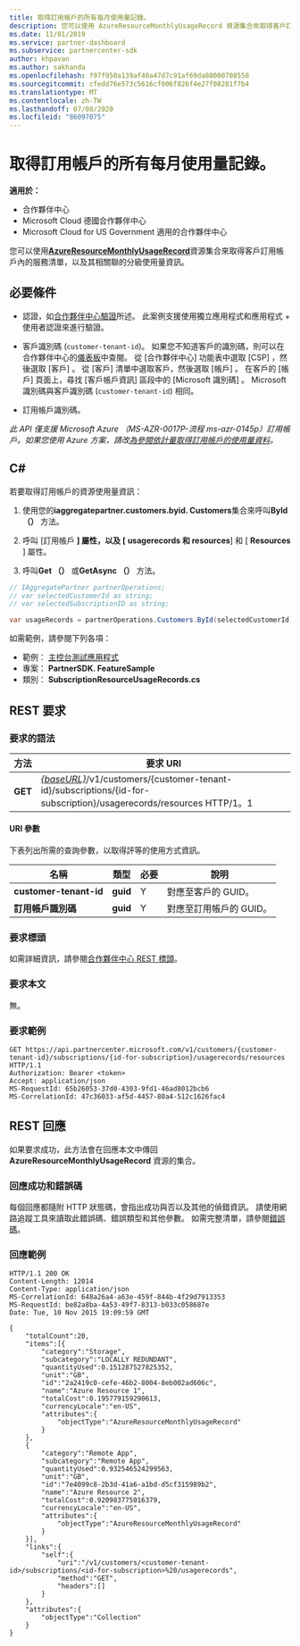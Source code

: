 ```yaml
---
title: 取得訂用帳戶的所有每月使用量記錄。
description: 您可以使用 AzureResourceMonthlyUsageRecord 資源集合來取得客戶訂用帳戶內的服務清單，以及其相關聯的分級使用量資訊。
ms.date: 11/01/2019
ms.service: partner-dashboard
ms.subservice: partnercenter-sdk
author: khpavan
ms.author: sakhanda
ms.openlocfilehash: f97f950a139af40a47d7c91af69da80000708558
ms.sourcegitcommit: cfedd76e573c5616cf006f826f4e27f08281f7b4
ms.translationtype: MT
ms.contentlocale: zh-TW
ms.lasthandoff: 07/08/2020
ms.locfileid: "86097075"
---
```

# <a name="get-all-monthly-usage-records-for-a-subscription"></a>取得訂用帳戶的所有每月使用量記錄。

**適用於：**

- 合作夥伴中心
- Microsoft Cloud 德國合作夥伴中心
- Microsoft Cloud for US Government 適用的合作夥伴中心

您可以使用[**AzureResourceMonthlyUsageRecord**](https://docs.microsoft.com/dotnet/api/microsoft.store.partnercenter.models.usage.azureresourcemonthlyusagerecord)資源集合來取得客戶訂用帳戶內的服務清單，以及其相關聯的分級使用量資訊。

## <a name="prerequisites"></a>必要條件

- 認證，如[合作夥伴中心驗證](partner-center-authentication.md)所述。 此案例支援使用獨立應用程式和應用程式 + 使用者認證來進行驗證。

- 客戶識別碼 (`customer-tenant-id`)。 如果您不知道客戶的識別碼，則可以在合作夥伴中心的[儀表板](https://partner.microsoft.com/dashboard)中查閱。 從 [合作夥伴中心] 功能表中選取 [CSP]  ，然後選取 [客戶]  。 從 [客戶] 清單中選取客戶，然後選取 [帳戶]  。 在客戶的 [帳戶] 頁面上，尋找 [客戶帳戶資訊]  區段中的 [Microsoft 識別碼]  。 Microsoft 識別碼與客戶識別碼 (`customer-tenant-id`) 相同。

- 訂用帳戶識別碼。

*此 API 僅支援 Microsoft Azure （MS-AZR-0017P-流程 ms-azr-0145p）訂用帳戶。如果您使用 Azure 方案，請改[為參閱依計量取得訂用帳戶的使用量資料](get-a-customer-subscription-meter-usage-records.md)。*

## <a name="c"></a>C\#

若要取得訂用帳戶的資源使用量資訊：

1. 使用您的**iaggregatepartner.customers.byid. Customers**集合來呼叫**ById （）** 方法。

2. 呼叫 [訂用帳戶 **] 屬性，以及 [** **usagerecords 和 resources**] 和 [ **Resources** ] 屬性。
3. 呼叫**Get （）** 或**GetAsync （）** 方法。

``` csharp
// IAggregatePartner partnerOperations;
// var selectedCustomerId as string;
// var selectedSubscriptionID as string;

var usageRecords = partnerOperations.Customers.ById(selectedCustomerId).Subscriptions.ById(selectedSubscriptionId).UsageRecords.Resources.Get();
```

如需範例，請參閱下列各項：

- 範例： [主控台測試應用程式](console-test-app.md)
- 專案： **PartnerSDK. FeatureSample**
- 類別： **SubscriptionResourceUsageRecords.cs**

## <a name="rest-request"></a>REST 要求

### <a name="request-syntax"></a>要求的語法

| 方法  | 要求 URI                                                                                                                                       |
|---------|---------------------------------------------------------------------------------------------------------------------------------------------------|
| **GET** | [*{baseURL}*](partner-center-rest-urls.md)/v1/customers/{customer-tenant-id}/subscriptions/{id-for-subscription}/usagerecords/resources HTTP/1。1 |

#### <a name="uri-parameters"></a>URI 參數

下表列出所需的查詢參數，以取得評等的使用方式資訊。

| 名稱                    | 類型     | 必要 | 說明                               |
|-------------------------|----------|----------|-------------------------------------------|
| **customer-tenant-id**  | **guid** | Y        | 對應至客戶的 GUID。     |
| **訂用帳戶識別碼** | **guid** | Y        | 對應至訂用帳戶的 GUID。 |

### <a name="request-headers"></a>要求標頭

如需詳細資訊，請參閱[合作夥伴中心 REST 標頭](headers.md)。

### <a name="request-body"></a>要求本文

無。

### <a name="request-example"></a>要求範例

```http
GET https://api.partnercenter.microsoft.com/v1/customers/{customer-tenant-id}/subscriptions/{id-for-subscription}/usagerecords/resources HTTP/1.1
Authorization: Bearer <token>
Accept: application/json
MS-RequestId: 65b26053-37d0-4303-9fd1-46ad8012bcb6
MS-CorrelationId: 47c36033-af5d-4457-80a4-512c1626fac4
```

## <a name="rest-response"></a>REST 回應

如果要求成功，此方法會在回應本文中傳回 **AzureResourceMonthlyUsageRecord** 資源的集合。

### <a name="response-success-and-error-codes"></a>回應成功和錯誤碼

每個回應都隨附 HTTP 狀態碼，會指出成功與否以及其他的偵錯資訊。 請使用網路追蹤工具來讀取此錯誤碼、錯誤類型和其他參數。 如需完整清單，請參閱[錯誤碼](error-codes.md)。

### <a name="response-example"></a>回應範例

```http
HTTP/1.1 200 OK
Content-Length: 12014
Content-Type: application/json
MS-CorrelationId: 648a26a4-a63e-459f-844b-4f29d7913353
MS-RequestId: be82a8ba-4a53-49f7-8313-b033c058687e
Date: Tue, 10 Nov 2015 19:09:59 GMT

{
    "totalCount":20,
    "items":[{
        "category":"Storage",
        "subcategory":"LOCALLY REDUNDANT",
        "quantityUsed":0.151287527825352,
        "unit":"GB",
        "id":"2a2419c0-cefe-46b2-8004-8eb002ad606c",
        "name":"Azure Resource 1",
        "totalCost":0.195779159290613,
        "currencyLocale":"en-US",
        "attributes":{
            "objectType":"AzureResourceMonthlyUsageRecord"
        }
    },
    {
        "category":"Remote App",
        "subcategory":"Remote App",
        "quantityUsed":0.932546524299563,
        "unit":"GB",
        "id":"7e4099c8-2b3d-41a6-a1bd-d5cf315989b2",
        "name":"Azure Resource 2",
        "totalCost":0.920983775016379,
        "currencyLocale":"en-US",
        "attributes":{
            "objectType":"AzureResourceMonthlyUsageRecord"
        }
    }],
    "links":{
        "self":{
            "uri":"/v1/customers/<customer-tenant-id>/subscriptions/<id-for-subscription>%20/usagerecords",
            "method":"GET",
            "headers":[]
        }
    },
    "attributes":{
        "objectType":"Collection"
    }
}
```
